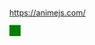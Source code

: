 <a href="https://animejs.com/" target="_blank">https://animejs.com/</a>

<div class="mobile-mockup__container">
  <span class="eye-tracker"></span>
</div>

<script>
import anime from 'animejs/lib/anime.es.js';
export default {
  name: 'animejs',
  data() {
    return {
      title: ''
    }
  },
  mounted() {
    this.title = this.$page.title;
    console.log(this.$page);
    anime({
      targets: '.eye-tracker',
      translateX: '250px',
      duration: 8000,
      borderRadius: ['0%', '50%']
    });
  }
}
</script>
<style lang="less" scoped>
  .eye-tracker {
    display: block;
    width: 20px;
    height: 20px;
    background-color: green;
  }
</style>